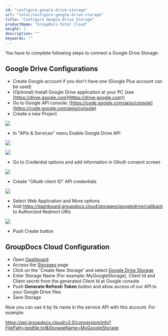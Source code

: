 ```yaml
---
id: "configure-google-drive-storage"
url: "total/configure-google-drive-storage"
title: "Configure Google Drive Storage"
productName: "GroupDocs.Total Cloud"
weight: 1
description: ""
keywords: ""
---
```


You have to complete following steps to connect a Google Drive Storage:

## Google Drive Configurations

* Create Google account if you don't have one (Google Plus account can be used)
* (Optional) Install Google Drive application at your PC (see [https://drive.google.com](https://drive.google.com))
* Go to Google API console: [https://code.google.com/apis/console](https://code.google.com/apis/console)
* Create a new Project

![](/total/images/GoogleDriveCreateProject_1.PNG)

* In "APIs & Services" menu Enable Google Drive API

![](/total/images/GoogleDriveEnableAPIs_2.PNG)

![](/total/images/GoogleDriveEnableAPIs_3.PNG)

* Go to Credential options and add information in OAuth consent screen

![](/total/images/GoogleDriveCredential_4.PNG)

* Create "OAuth client ID" API credentials

![](/total/images/GoogleDriveCredential_5.PNG)

* Select Web Application and More options
* Add https://dashboard.groupdocs.cloud/storages/googledrive/callback to Authorized Redirect URIs

![](/total/images/GoogleDriveCredential_6.PNG)

* Push Create button

## GroupDocs Cloud Configuration

* Open [Dashboard](https://dashboard.groupdocs.cloud)
* Access the [Storages](https://dashboard.groupdocs.cloud/storages) page
* Click on the 'Create New Storage' and select [Google Drive Storage](https://dashboard.groupdocs.cloud/storages/googledrive/create)
* Enter Storage Name (For example: MyGoogleStorage), Client Id and Client secret from the generated Client Id at Google console
* Push **Generate Refresh Token** button and allow access of our API to your Google Drive files
* Save Storage

Now you can use it by its name in the service API with this account. For example:

https://api.groupdocs.cloud/v2.0/conversion/info?FilePath=testfile.txt&StorageName=MyGoogleStorage
